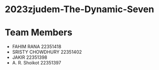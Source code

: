 # 2023zjudem-The-Dynamic-Seven

# Team Members 
* FAHIM RANA 22351418
* SRISTY CHOWDHURY 22351402
* JAKIR 22351398
* A. R. Shoikot 22351397
